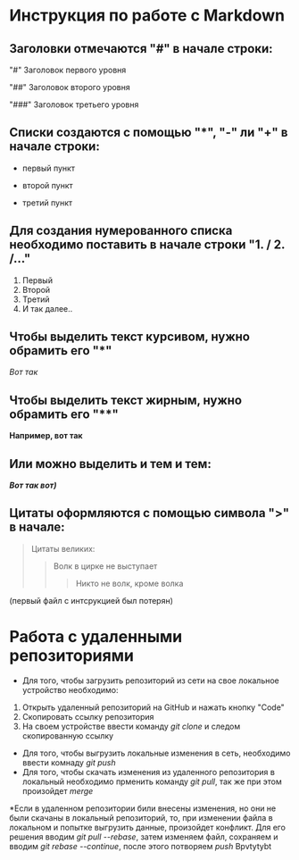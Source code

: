 # Инструкция по работе с Markdown


## Заголовки отмечаются "#" в начале строки:

"#" Заголовок первого уровня

"##" Заголовок второго уровня

"###" Заголовок третьего уровня


## Списки создаются с помощью "*", "-" ли "+" в начале строки:

* первый пункт
- второй пункт
+ третий пункт

## Для создания нумерованного списка необходимо поставить в начале строки "1. / 2. /..."

1. Первый
2. Второй
3. Третий
4. И так далее..

## Чтобы выделить текст курсивом, нужно обрамить его "*"
*Вот так*

## Чтобы выделить текст жирным, нужно обрамить его "**"
**Например, вот так**

## Или можно выделить и тем и тем:
***Вот так вот)***

## Цитаты оформляются с помощью символа ">" в начале:

> Цитаты великих:
>> Волк в цирке не выступает
>>> Никто не волк, кроме волка

(первый файл с интсрукцией был потерян)

# Работа с удаленными репозиториями
* Для того, чтобы загрузить репозиторий из сети на свое локальное устройство необходимо:
1. Открыть удаленный репозиторий на GitHub и нажать кнопку "Code"
2. Скопировать ссылку репозитория
3. На своем устройстве ввести команду *git clone* и следом скопированную ссылку

* Для того, чтобы выгрузить локальные изменения в сеть, необходимо ввести комнаду *git push* 
* Для того, чтобы скачать изменения из удаленного репозитория в локальный необходимо прменить команду *git pull*, так же при этом произойдет *merge*

*Если в удаленном репозитории били внесены изменения, но они не были скачаны в локальный репозиторий, то, при изменении файла в локальном и попытке выгрузить данные, произойдет конфликт. Для его решения вводим *git pull --rebase*, затем изменяем файл, сохраняем и вводим *git rebase --continue*, после этого потворяем *push*
 Bpvtytybt